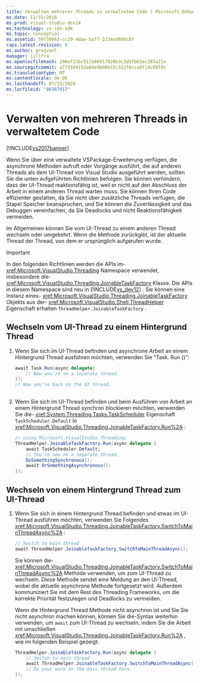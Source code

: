 ```yaml
---
title: Verwalten mehrerer Threads in verwaltetem Code | Microsoft-Dokumentation
ms.date: 11/15/2016
ms.prod: visual-studio-dev14
ms.technology: vs-ide-sdk
ms.topic: conceptual
ms.assetid: 59730063-cc29-4dae-baff-2234ad8d0c8f
caps.latest.revision: 8
ms.author: gregvanl
manager: jillfra
ms.openlocfilehash: 296ef23bc512a86917920b3c3d5fbb5ec203a21e
ms.sourcegitcommit: a77158415da04e9bb8b33c332f6cca8f14c08f8c
ms.translationtype: MT
ms.contentlocale: de-DE
ms.lasthandoff: 07/15/2020
ms.locfileid: "86387017"
---
```

# <a name="managing-multiple-threads-in-managed-code"></a>Verwalten von mehreren Threads in verwaltetem Code
[!INCLUDE[vs2017banner](../includes/vs2017banner.md)]

Wenn Sie über eine verwaltete VSPackage-Erweiterung verfügen, die asynchrone Methoden aufruft oder Vorgänge ausführt, die auf anderen Threads als dem UI-Thread von Visual Studio ausgeführt werden, sollten Sie die unten aufgeführten Richtlinien befolgen. Sie können verhindern, dass der UI-Thread reaktionsfähig ist, weil er nicht auf den Abschluss der Arbeit in einem anderen Thread warten muss. Sie können Ihren Code effizienter gestalten, da Sie nicht über zusätzliche Threads verfügen, die Stapel Speicher beanspruchen, und Sie können die Zuverlässigkeit und das Debuggen vereinfachen, da Sie Deadlocks und nicht Reaktionsfähigkeit vermeiden.  
  
 Im Allgemeinen können Sie vom UI-Thread zu einem anderen Thread wechseln oder umgekehrt. Wenn die Methode zurückgibt, ist der aktuelle Thread der Thread, von dem er ursprünglich aufgerufen wurde.  
  
> [!IMPORTANT]
> In den folgenden Richtlinien werden die APIs im- <xref:Microsoft.VisualStudio.Threading> Namespace verwendet, insbesondere die- <xref:Microsoft.VisualStudio.Threading.JoinableTaskFactory> Klasse. Die APIs in diesem Namespace sind neu in [!INCLUDE[vs_dev12](../includes/vs-dev12-md.md)] . Sie können eine Instanz eines- <xref:Microsoft.VisualStudio.Threading.JoinableTaskFactory> Objekts aus der- <xref:Microsoft.VisualStudio.Shell.ThreadHelper> Eigenschaft erhalten `ThreadHelper.JoinableTaskFactory` .  
  
## <a name="switching-from-the-ui-thread-to-a-background-thread"></a>Wechseln vom UI-Thread zu einem Hintergrund Thread  
  
1. Wenn Sie sich im UI-Thread befinden und asynchrone Arbeit an einem Hintergrund Thread ausführen möchten, verwenden Sie "Task. Run ()":  
  
    ```csharp  
    await Task.Run(async delegate{  
        // Now you’re on a separate thread.  
    });  
    // Now you’re back on the UI thread.  
  
    ```  
  
2. Wenn Sie sich im UI-Thread befinden und beim Ausführen von Arbeit an einem Hintergrund Thread synchron blockieren möchten, verwenden Sie die- <xref:System.Threading.Tasks.TaskScheduler> Eigenschaft `TaskScheduler.Default` in <xref:Microsoft.VisualStudio.Threading.JoinableTaskFactory.Run%2A> :  
  
    ```csharp  
    // using Microsoft.VisualStudio.Threading;  
    ThreadHelper.JoinableTaskFactory.Run(async delegate {  
        await TaskScheduler.Default;  
        // You're now on a separate thread.  
        DoSomethingSynchronous();  
        await OrSomethingAsynchronous();  
    });  
    ```  
  
## <a name="switching-from-a-background-thread-to-the-ui-thread"></a>Wechseln von einem Hintergrund Thread zum UI-Thread  
  
1. Wenn Sie sich in einem Hintergrund Thread befinden und etwas im UI-Thread ausführen möchten, verwenden Sie Folgendes <xref:Microsoft.VisualStudio.Threading.JoinableTaskFactory.SwitchToMainThreadAsync%2A> :  
  
    ```csharp  
    // Switch to main thread  
    await ThreadHelper.JoinableTaskFactory.SwitchToMainThreadAsync();  
    ```  
  
     Sie können die- <xref:Microsoft.VisualStudio.Threading.JoinableTaskFactory.SwitchToMainThreadAsync%2A> Methode verwenden, um zum UI-Thread zu wechseln. Diese Methode sendet eine Meldung an den UI-Thread, wobei die aktuelle asynchrone Methode fortgesetzt wird. Außerdem kommuniziert Sie mit dem Rest des Threading Frameworks, um die korrekte Priorität festzulegen und Deadlocks zu vermeiden.  
  
     Wenn die Hintergrund Thread Methode nicht asynchron ist und Sie Sie nicht asynchron machen können, können Sie die-Syntax weiterhin verwenden, um `await` zum UI-Thread zu wechseln, indem Sie die Arbeit mit umschließen <xref:Microsoft.VisualStudio.Threading.JoinableTaskFactory.Run%2A> , wie im folgenden Beispiel gezeigt:  
  
    ```csharp  
    ThreadHelper.JoinableTaskFactory.Run(async delegate {  
        // Switch to main thread  
        await ThreadHelper.JoinableTaskFactory.SwitchToMainThreadAsync();  
        // Do your work on the main thread here.  
    });  
    ```
